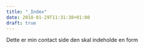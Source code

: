 ```yaml
---
title: "_Index"
date: 2018-01-29T11:31:38+01:00
draft: true
---
```


Dette er min contact side
den skal indeholde en form
